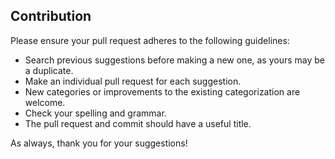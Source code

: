 ## Contribution

Please ensure your pull request adheres to the following guidelines:

* Search previous suggestions before making a new one, as yours may be a duplicate.
* Make an individual pull request for each suggestion.
* New categories or improvements to the existing categorization are welcome.
* Check your spelling and grammar.
* The pull request and commit should have a useful title.

As always, thank you for your suggestions!


